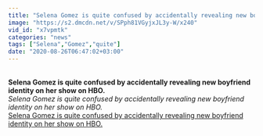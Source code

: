 ```yaml
---
title: "Selena Gomez is quite confused by accidentally revealing new boyfriend identity on her show on HBO."
image: "https://s2.dmcdn.net/v/SPph81VGyjxJL3y-W/x240"
vid_id: "x7vpmtk"
categories: "news"
tags: ["Selena","Gomez","quite"]
date: "2020-08-26T06:47:02+03:00"
---
```

<br><b>Selena Gomez is quite confused by accidentally revealing new boyfriend identity on her show on HBO.</b><br> <i>Selena Gomez is quite confused by accidentally revealing new boyfriend identity on her show on HBO.</i><br> <u>Selena Gomez is quite confused by accidentally revealing new boyfriend identity on her show on HBO.</u>
